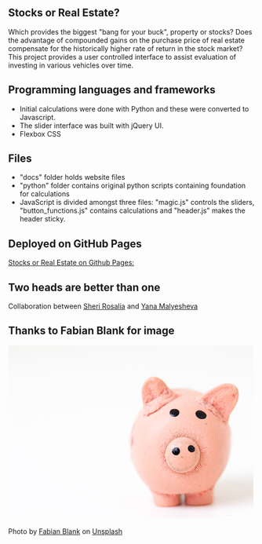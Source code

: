 ## Stocks or Real Estate?
Which provides the biggest "bang for your buck", property or stocks? Does the advantage of compounded gains on the purchase price of real estate compensate for the historically higher rate of return in the stock market? This project provides 
a user controlled interface to assist evaluation of investing in various vehicles over time.

## Programming languages and frameworks
- Initial calculations were done with Python and these were converted to Javascript.
- The slider interface was built with jQuery UI. 
- Flexbox CSS

## Files
- "docs" folder holds website files
- "python" folder contains original python scripts containing foundation for calculations
- JavaScript is divided amongst three files: "magic.js" controls the sliders, "button_functions.js" contains calculations and "header.js" makes the header sticky.


## Deployed on GitHub Pages
[Stocks or Real Estate on Github Pages: ](https://github.com/sherirosalia/comparing_markets)


## Two heads are better than one
Collaboration between [Sheri Rosalia](https//sherirosalia.com) and [Yana Malyesheva](https://sites.google.com/site/yanamalportfolio/)

## Thanks to Fabian Blank for image
![](images/piggy_bank.png)

<span>Photo by <a href="https://unsplash.com/@blankerwahnsinn?utm_source=unsplash&amp;utm_medium=referral&amp;utm_content=creditCopyText">Fabian Blank</a> on <a href="https://unsplash.com/s/photos/invest?utm_source=unsplash&amp;utm_medium=referral&amp;utm_content=creditCopyText">Unsplash</a></span>